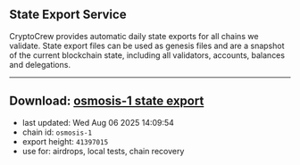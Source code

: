 ## State Export Service
CryptoCrew provides automatic daily state exports for all chains we validate. State export files can be used as genesis files and are a snapshot of the current blockchain state, including all validators, accounts, balances and delegations.

---
**Download: [osmosis-1 state export](https://dl-eu2.ccvalidators.com/SERVICE/osmosis/osmosis-1_export_41397015.json)**
---

- last updated: Wed Aug 06 2025 14:09:54
- chain id: `osmosis-1`
- export height: `41397015`
- use for: airdrops, local tests, chain recovery
